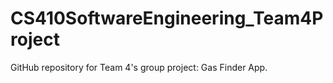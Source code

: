 # CS410SoftwareEngineering_Team4Project
GitHub repository for Team 4's group project: Gas Finder App.
